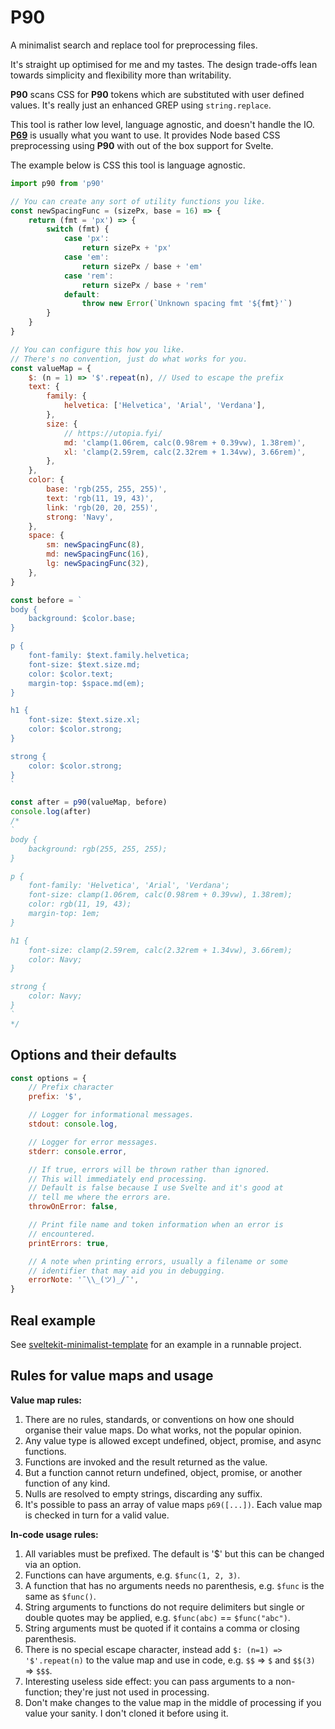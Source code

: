 # P90

A minimalist search and replace tool for preprocessing files.

It's straight up optimised for me and my tastes. The design trade-offs lean towards simplicity and flexibility more than writability.

**P90** scans CSS for **P90** tokens which are substituted with user defined values. It's really just an enhanced GREP using `string.replace`.

This tool is rather low level, language agnostic, and doesn't handle the IO. [**P69**](https://github.com/PaulioRandall/p69) is usually what you want to use. It provides Node based CSS preprocessing using **P90** with out of the box support for Svelte.

The example below is CSS this tool is language agnostic.

```js
import p90 from 'p90'

// You can create any sort of utility functions you like.
const newSpacingFunc = (sizePx, base = 16) => {
	return (fmt = 'px') => {
		switch (fmt) {
			case 'px':
				return sizePx + 'px'
			case 'em':
				return sizePx / base + 'em'
			case 'rem':
				return sizePx / base + 'rem'
			default:
				throw new Error(`Unknown spacing fmt '${fmt}'`)
		}
	}
}

// You can configure this how you like.
// There's no convention, just do what works for you.
const valueMap = {
	$: (n = 1) => '$'.repeat(n), // Used to escape the prefix
	text: {
		family: {
			helvetica: ['Helvetica', 'Arial', 'Verdana'],
		},
		size: {
			// https://utopia.fyi/
			md: 'clamp(1.06rem, calc(0.98rem + 0.39vw), 1.38rem)',
			xl: 'clamp(2.59rem, calc(2.32rem + 1.34vw), 3.66rem)',
		},
	},
	color: {
		base: 'rgb(255, 255, 255)',
		text: 'rgb(11, 19, 43)',
		link: 'rgb(20, 20, 255)',
		strong: 'Navy',
	},
	space: {
		sm: newSpacingFunc(8),
		md: newSpacingFunc(16),
		lg: newSpacingFunc(32),
	},
}

const before = `
body {
	background: $color.base;
}

p {
	font-family: $text.family.helvetica;
	font-size: $text.size.md;
	color: $color.text;
	margin-top: $space.md(em);
}

h1 {
	font-size: $text.size.xl;
	color: $color.strong;
}

strong {
	color: $color.strong;
}
`

const after = p90(valueMap, before)
console.log(after)
/*
`
body {
	background: rgb(255, 255, 255);
}

p {
	font-family: 'Helvetica', 'Arial', 'Verdana';
	font-size: clamp(1.06rem, calc(0.98rem + 0.39vw), 1.38rem);
	color: rgb(11, 19, 43);
	margin-top: 1em;
}

h1 {
	font-size: clamp(2.59rem, calc(2.32rem + 1.34vw), 3.66rem);
	color: Navy;
}

strong {
	color: Navy;
}
`
*/
```

## Options and their defaults

```js
const options = {
	// Prefix character
	prefix: '$',

	// Logger for informational messages.
	stdout: console.log,

	// Logger for error messages.
	stderr: console.error,

	// If true, errors will be thrown rather than ignored.
	// This will immediately end processing.
	// Default is false because I use Svelte and it's good at
	// tell me where the errors are.
	throwOnError: false,

	// Print file name and token information when an error is
	// encountered.
	printErrors: true,

	// A note when printing errors, usually a filename or some
	// identifier that may aid you in debugging.
	errorNote: '¯\\_(ツ)_/¯',
}
```

## Real example

See [sveltekit-minimalist-template](https://github.com/PaulioRandall/sveltekit-minimalist-template) for an example in a runnable project.

## Rules for value maps and usage

**Value map rules:**

1. There are no rules, standards, or conventions on how one should organise their value maps. Do what works, not the popular opinion.
2. Any value type is allowed except undefined, object, promise, and async functions.
3. Functions are invoked and the result returned as the value.
4. But a function cannot return undefined, object, promise, or another function of any kind.
5. Nulls are resolved to empty strings, discarding any suffix.
6. It's possible to pass an array of value maps `p69([...])`. Each value map is checked in turn for a valid value.

**In-code usage rules:**

1. All variables must be prefixed. The default is '$' but this can be changed via an option.
2. Functions can have arguments, e.g. `$func(1, 2, 3)`.
3. A function that has no arguments needs no parenthesis, e.g. `$func` is the same as `$func()`.
4. String arguments to functions do not require delimiters but single or double quotes may be applied, e.g. `$func(abc)` == `$func("abc")`.
5. String arguments must be quoted if it contains a comma or closing parenthesis.
6. There is no special escape character, instead add `$: (n=1) => '$'.repeat(n)` to the value map and use in code, e.g. `$$` => `$` and `$$(3)` => `$$$`.
7. Interesting useless side effect: you can pass arguments to a non-function; they're just not used in processing.
8. Don't make changes to the value map in the middle of processing if you value your sanity. I don't cloned it before using it.
